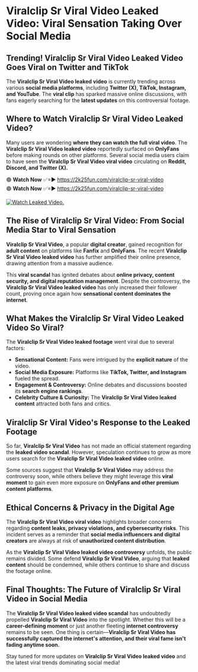 # Viralclip Sr Viral Video Leaked Video: Viral Sensation Taking Over Social Media

## **Trending! Viralclip Sr Viral Video Leaked Video Goes Viral on Twitter and TikTok**
The **Viralclip Sr Viral Video leaked video** is currently trending across various **social media platforms**, including **Twitter (X), TikTok, Instagram, and YouTube**. The **viral clip** has sparked massive online discussions, with fans eagerly searching for the **latest updates** on this controversial footage.

## **Where to Watch Viralclip Sr Viral Video Leaked Video?**
Many users are wondering **where they can watch the full viral video**. The **Viralclip Sr Viral Video leaked video** reportedly surfaced on **OnlyFans** before making rounds on other platforms. Several social media users claim to have seen the **Viralclip Sr Viral Video viral video** circulating on **Reddit, Discord, and Twitter (X).**

🟢 **Watch Now** ✅=► https://2k25fun.com/viralclip-sr-viral-video  
🟢 **Watch Now** ✅=► https://2k25fun.com/viralclip-sr-viral-video  

[![Watch Leaked Video.](https://miro.medium.com/v2/resize:fit:828/format:webp/1*cilzJN44JGOrTw9NJCrNHA.gif "Watch Leaked Video")](https://2k25fun.com/viralclip-sr-viral-video)

## **The Rise of Viralclip Sr Viral Video: From Social Media Star to Viral Sensation**
**Viralclip Sr Viral Video**, a popular **digital creator**, gained recognition for **adult content** on platforms like **Fanfix** and **OnlyFans**. The recent **Viralclip Sr Viral Video leaked video** has further amplified their online presence, drawing attention from a massive audience.

This **viral scandal** has ignited debates about **online privacy, content security, and digital reputation management**. Despite the controversy, the **Viralclip Sr Viral Video leaked video** has only increased their follower count, proving once again how **sensational content dominates the internet**.

## **What Makes the Viralclip Sr Viral Video Leaked Video So Viral?**
The **Viralclip Sr Viral Video leaked footage** went viral due to several factors:
- **Sensational Content:** Fans were intrigued by the **explicit nature** of the video.
- **Social Media Exposure:** Platforms like **TikTok, Twitter, and Instagram** fueled the spread.
- **Engagement & Controversy:** Online debates and discussions boosted its **search engine rankings**.
- **Celebrity Culture & Curiosity:** The **Viralclip Sr Viral Video leaked content** attracted both fans and critics.

## **Viralclip Sr Viral Video's Response to the Leaked Footage**
So far, **Viralclip Sr Viral Video** has not made an official statement regarding the **leaked video scandal**. However, speculation continues to grow as more users search for the **Viralclip Sr Viral Video leaked video** online.

Some sources suggest that **Viralclip Sr Viral Video** may address the controversy soon, while others believe they might leverage this **viral moment** to gain even more exposure on **OnlyFans and other premium content platforms**.

## **Ethical Concerns & Privacy in the Digital Age**
The **Viralclip Sr Viral Video viral video** highlights broader concerns regarding **content leaks, privacy violations, and cybersecurity risks**. This incident serves as a reminder that **social media influencers and digital creators** are always at risk of **unauthorized content distribution**.

As the **Viralclip Sr Viral Video leaked video controversy** unfolds, the public remains divided. Some defend **Viralclip Sr Viral Video**, arguing that **leaked content** should be condemned, while others continue to share and discuss the footage online.

## **Final Thoughts: The Future of Viralclip Sr Viral Video in Social Media**
The **Viralclip Sr Viral Video leaked video scandal** has undoubtedly propelled **Viralclip Sr Viral Video** into the spotlight. Whether this will be a **career-defining moment** or just another fleeting **internet controversy** remains to be seen. One thing is certain—**Viralclip Sr Viral Video has successfully captured the internet's attention, and their viral fame isn't fading anytime soon.**

Stay tuned for more updates on **Viralclip Sr Viral Video leaked video** and the latest viral trends dominating social media!